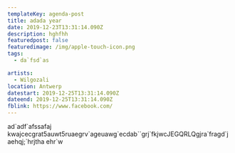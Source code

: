 ```yaml
---
templateKey: agenda-post
title: adada year
date: 2019-12-23T13:31:14.090Z
description: hghfhh
featuredpost: false
featuredimage: /img/apple-touch-icon.png
tags:
  - da`fsd`as

artists:
  - Wilgozali
location: Antwerp
datestart: 2019-12-25T13:31:14.090Z
dateend: 2019-12-25T13:31:14.090Z
fblink: https://www.facebook.com/
---
```

ad\`adf\`afssafaj kwajcecgrat5auwt5ruaegrv\`ageuawg\`ecdab\`\`grj\`fkjwcJEGQRLQgjra\`fragd\`jaehqj;\`hrjtha ehr`w

